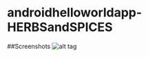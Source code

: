 # androidhelloworldapp-HERBSandSPICES
##Screenshots
![alt tag](https://github.com/HERBSandSPICES/HelloWorld/blob/master/HelloWorldScreenShot.png)
